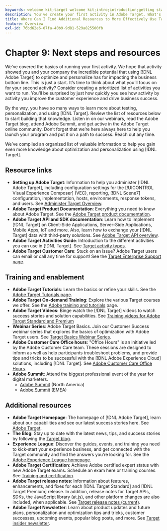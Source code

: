 ```yaml
---
keywords: welcome kit;target welcome kit;intro;introduction;getting started
description: You've create your first activity in Adobe Target. What's next? Use this article to find links to additional resouces, training tutorials, and how-to videos.
title: Where Can I Find Additional Resources to More Effectively Use Target?
feature: Overview
exl-id: 76bd62e6-07fa-40b9-9d81-529a825500fb
---
```

# Chapter 9: Next steps and resources

We’ve covered the basics of running your first activity. We hope that activity showed you and your company the incredible potential that using [!DNL Adobe Target] to optimize and personalize has for impacting the business bottom line. This is just a start. It’s time to think about what you’ll focus on for your second activity? Consider creating a prioritized list of activities you want to run. You’ll be surprised by just how quickly you see how activity by activity you improve the customer experience and drive business success.

By the way, you have so many ways to learn more about testing, personalization, and using [!DNL Target]. Review the list of resources below to start building that knowledge. Listen in on our webinars, read the Adobe Target blog, attend Adobe Summit, and get active in the Adobe Target online community. Don’t forget that we’re here always here to help you launch your program and put it on a path to success. Reach out any time.

We’ve compiled an organized list of valuable information to help you gain even more knowledge about optimization and personalization using [!DNL Target].

## Resource links

* **Setting up Adobe Target**: Information to help you administer [!DNL Adobe Target], including configuration settings for the [!UICONTROL Visual Experience Composer] (VEC), reporting, [!DNL Scene7] configuration, implementation, hosts, environments, response tokens, and users. See [Administer Target Overview](/help/main/administrating-target/administrating-target.md).
* **Adobe Target Product Documentation**: Everything you need to know about Adobe Target. See the [Adobe Target product documentation](https://experienceleague.adobe.com/docs/target/using/target-home.html). 
* **Adobe Target API and SDK documentation**: Learn how to implement [!DNL Target] on Client-Side Applications, Server-Side Applications, Mobile Apps, IoT and more. Also, learn how to exchange your [!DNL Target] data with third-party solutions. See [Adobe Target API overview](/help/main/api/api-overview.md).
* **Adobe Target Activities Guide**: Introduction to the different activities you can use in [!DNL Target]. See [Target activity types](/help/main/c-activities/target-activities-guide.md).
* **Adobe Target Customer Care**: Stuck on an issue? Adobe Target users can email or call any time for support! See the [Target Enterprise Support page](https://helpx.adobe.com/contact/enterprise-support.ec.html#target).

## Training and enablement

* **Adobe Target Tutorials**: Learn the basics or refine your skills. See the [Adobe Target Tutorials page](https://experienceleague.adobe.com/docs/target-learn/tutorials/overview.html). 
* **Adobe Target On-demand Training**: Explore the various Target courses we offer. See the [Adobe training and tutorials](https://helpx.adobe.com/learning.html?promoid=KAUDK) page.
* **Adobe Target Videos:** Binge watch the [!DNL Target] videos to watch success stories and solution capabilities. See [Training videos for Adobe Target Standard and Premium](/help/main/c-intro/target-standard-premium-training-videos.md)
* **Webinar Series**: Adobe Target Basics. Join our Customer Success webinar series that explores the basics of optimization with Adobe Target users. See [Target Basics Webinar Series](/help/main/cmp-resources-and-contact-information.md#concept_11902FAC95C64479AABE020557A7EEE4).
* **Adobe Customer Care Office hours**: "Office Hours" is an initiative led by the Adobe Customer Care team. These sessions are designed to inform as well as help participants troubleshoot problems, and provide tips and tricks to be successful with the [!DNL Adobe Experience Cloud] solutions, including [!DNL Target]. See [Adobe Customer Care Office Hours](/help/main/cmp-resources-and-contact-information.md#concept_58EA30379D3B48C4848BA2A8C464A5B7).
* **Adobe Summit**: Attend the biggest professional event of the year for digital marketers. 
  * [Adobe Summit](https://summit.adobe.com/na/) (North America)
  * [Adobe Summit](https://summit-emea.adobe.com/emea/) (EMEA)
 
## Additional resources

* **Adobe Target Homepage**: The homepage of [!DNL Adobe Target], learn about our capabilities and see our latest success stories here. See [Adobe Target](https://www.adobe.com/marketing/target.html).
* **The Blog**: Stay up to date with the latest news, tips, and success stories by following the [Target blog](https://blog.adobe.com/en/2020/07/29/adobe-target-announces-enhanced-analytics-measurement-for-ai-powered-testing-and-personalization.html#gs.di9df5).
* **Experience League**: Discover the guides, events, and training you need to kick-start your experience business, and get connected with the Target community and find the answers you’re looking for. See the [Adobe Experience League homepage](https://experienceleague.adobe.com/#home).
* **Adobe Target Certification**: Achieve Adobe certified expert status with new Adobe Target exams. Schedule an exam here or training courses. See [Training and certification](/help/main/c-intro/training-and-certification.md).
* **Adobe Target release notes**: Information about features, enhancements, and fixes for each [!DNL Target Standard] and [!DNL Target Premium] release. In addition, release notes for Target APIs, SDKs, the JavaScript library (at.js), and other platform changes are also included, when applicable. See [Target release notes (current)](/help/main/r-release-notes/release-notes.md).
* **Adobe Target Newsletter**: Learn about product updates and future plans, personalization and optimization tips and tricks, customer successes, upcoming events, popular blog posts, and more. See [Target insider newsletter](/help/main/r-release-notes/target-insider-newsletter.md).
